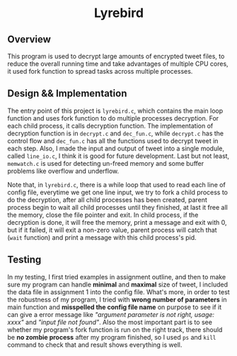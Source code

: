 <center><h1>Lyrebird</h1></center>


## Overview
This program is used to decrypt large amounts of encrypted tweet files, to reduce the overall running time and take advantages of multiple CPU cores, it used fork function to spread tasks across multiple processes.

## Design && Implementation
The entry point of this project is `lyrebird.c`, which contains the main loop function and uses fork function to do multiple processes decryption. For each child process, it calls decryption function. The implementation of decryption function is in `decrypt.c` and `dec_fun.c`, while `decrypt.c` has the control flow and `dec_fun.c` has all the functions used to decrypt tweet in each step. Also, I made the input and output of tweet into a single module, called `line_io.c`, I think it is good for future development. Last but not least, `memwatch.c` is used for detecting un-freed memory and some buffer problems like overflow and underflow.

Note that, in `lyrebird.c`, there is a while loop that used to read each line of config file, everytime we get one line input, we try to fork a child process to do the decryption, after all child processes has been created, parent process begin to wait all child processes until they finished, at last it free all the memory, close the file pointer and exit. In child process, if the decryption is done, it will free the memory, print a message and exit with 0, but if it failed, it will exit a non-zero value, parent process will catch that (`wait` function) and print a message with this child process's pid.

## Testing
In my testing, I first tried examples in assignment outline, and then to make sure my program can handle **minimal** and **maximal** size of tweet, I included the data file in assignment 1 into the config file. What's more, in order to test the robustness of my program, I tried with **wrong number of parameters** in main function and **misspelled the config file name** on purpose to see if it can give a error message like *"argument parameter is not right, usage: xxxx"* and *"input file not found"*. Also the most important part is to see whether my program's fork function is run on the right track, there should be **no zombie process** after my program finished, so I used `ps` and `kill` command to check that and result shows everything is well.
